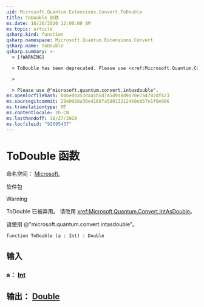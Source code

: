 ```yaml
---
uid: Microsoft.Quantum.Extensions.Convert.ToDouble
title: ToDouble 函数
ms.date: 10/26/2020 12:00:00 AM
ms.topic: article
qsharp.kind: function
qsharp.namespace: Microsoft.Quantum.Extensions.Convert
qsharp.name: ToDouble
qsharp.summary: >-
  > [!WARNING]

  > ToDouble has been deprecated. Please use <xref:Microsoft.Quantum.Convert.IntAsDouble> instead.

  >

  > Please use @"microsoft.quantum.convert.intasdouble".
ms.openlocfilehash: 046e0ba53daa5b5d745d9a8d9a70e7a4782df423
ms.sourcegitcommit: 29e0d88a30e4166fa580132124b0eb57e1f0e986
ms.translationtype: MT
ms.contentlocale: zh-CN
ms.lasthandoff: 10/27/2020
ms.locfileid: "92695437"
---
```

# <a name="todouble-function"></a>ToDouble 函数

命名空间： [Microsoft.](xref:Microsoft.Quantum.Extensions.Convert)

软件包 [](https://nuget.org/packages/)


> [!WARNING]
> ToDouble 已被弃用。 请改用 <xref:Microsoft.Quantum.Convert.IntAsDouble>。
>
> 请使用 @"microsoft.quantum.convert.intasdouble"。



```qsharp
function ToDouble (a : Int) : Double
```


## <a name="input"></a>输入

### <a name="a--int"></a>a： [Int](xref:microsoft.quantum.lang-ref.int)





## <a name="output--double"></a>输出： [Double](xref:microsoft.quantum.lang-ref.double)

